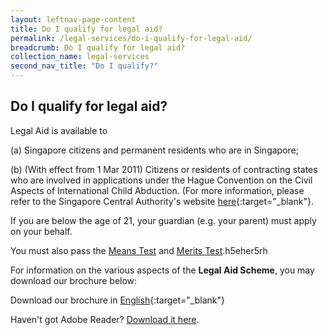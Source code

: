 ```yaml
---
layout: leftnav-page-content
title: Do I qualify for legal aid?
permalink: /legal-services/do-i-qualify-for-legal-aid/
breadcrumb: Do I qualify for legal aid?
collection_name: legal-services
second_nav_title: "Do I qualify?"
---
```


Do I qualify for legal aid?
---

Legal Aid is available to


(a) Singapore citizens and permanent residents who are in Singapore;

(b) (With effect from 1 Mar 2011) Citizens or residents of contracting states who are involved in applications under the Hague Convention on the Civil Aspects of International Child Abduction. (For more information, please refer to the Singapore Central Authority's website [here](https://www.msf.gov.sg/Singapore-Central-Authority/Pages/Hague-Convention-on-the-Civil-Aspects-of-International-Child-Abduction.aspx){:target="_blank"}.

 

If you are below the age of 21, your guardian (e.g. your parent) must apply on your behalf.
 
You must also pass the [Means Test](/legal-services/what-is-the-means-test/) and [Merits Test](/https://mlaw-lab-staging.netlify.com/legal-services/what-is-merits-test/).h5eher5rh
 
For information on the various aspects of the **Legal Aid Scheme**, you may download our brochure below:

Download our brochure in [English](/files/LegalAidBureau-Flyer.pdf){:target="_blank"}

Haven't got Adobe Reader?  [Download it here](http://get.adobe.com/reader/otherversions/).
